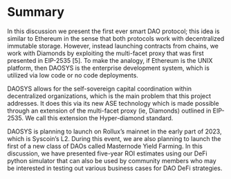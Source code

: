 # Summary

In this discussion we present the first ever smart DAO protocol; this idea is similar to Ethereum in the sense that both protocols work with decentralized immutable storage. However, instead launching contracts from chains, we work with Diamonds by exploiting the multi-facet proxy that was first presented in EIP-2535 \[5]. To make the analogy, if Ethereum is the UNIX platform, then DAOSYS is the enterprise development system, which is utilized via low code or no code deployments.

DAOSYS allows for the self-sovereign capital coordination within decentralized organizations, which is the main problem that this project addresses. It does this via its new ASE technology which is made possible through an extension of the multi-facet proxy (ie, Diamonds) outlined in EIP- 2535. We call this extension the Hyper-diamond standard.

DAOSYS is planning to launch on Rollux’s mainnet in the early part of 2023, which is Syscoin’s L2. During this event, we are also planning to launch the first of a new class of DAOs called Masternode Yield Farming. In this discussion, we have presented five-year ROI estimates using our DeFi python simulator that can also be used by community members who may be interested in testing out various business cases for DAO DeFi strategies.
